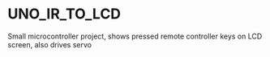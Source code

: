 # UNO_IR_TO_LCD
Small microcontroller project, shows pressed remote controller keys on LCD screen, also drives servo
